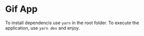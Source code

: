 # Gif App
To install dependencis use `yarn` in the root folder. 
To execute the application, use `yarn dev` and enjoy.

